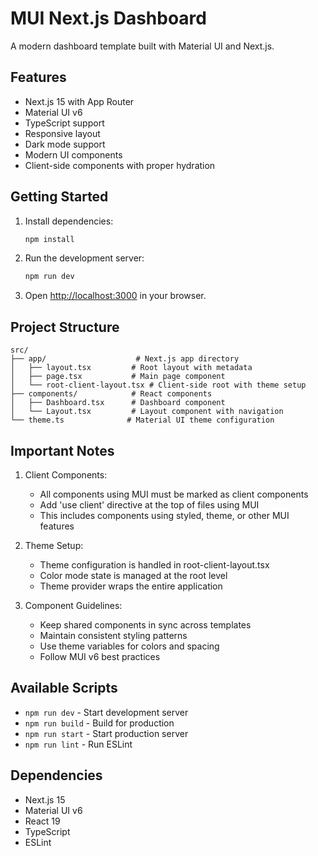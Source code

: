 # MUI Next.js Dashboard

A modern dashboard template built with Material UI and Next.js.

## Features

- Next.js 15 with App Router
- Material UI v6
- TypeScript support
- Responsive layout
- Dark mode support
- Modern UI components
- Client-side components with proper hydration

## Getting Started

1. Install dependencies:
   ```bash
   npm install
   ```

2. Run the development server:
   ```bash
   npm run dev
   ```

3. Open [http://localhost:3000](http://localhost:3000) in your browser.

## Project Structure

```
src/
├── app/                    # Next.js app directory
│   ├── layout.tsx         # Root layout with metadata
│   ├── page.tsx           # Main page component
│   └── root-client-layout.tsx # Client-side root with theme setup
├── components/            # React components
│   ├── Dashboard.tsx      # Dashboard component
│   └── Layout.tsx         # Layout component with navigation
└── theme.ts              # Material UI theme configuration
```

## Important Notes

1. Client Components:
   - All components using MUI must be marked as client components
   - Add 'use client' directive at the top of files using MUI
   - This includes components using styled, theme, or other MUI features

2. Theme Setup:
   - Theme configuration is handled in root-client-layout.tsx
   - Color mode state is managed at the root level
   - Theme provider wraps the entire application

3. Component Guidelines:
   - Keep shared components in sync across templates
   - Maintain consistent styling patterns
   - Use theme variables for colors and spacing
   - Follow MUI v6 best practices

## Available Scripts

- `npm run dev` - Start development server
- `npm run build` - Build for production
- `npm run start` - Start production server
- `npm run lint` - Run ESLint

## Dependencies

- Next.js 15
- Material UI v6
- React 19
- TypeScript
- ESLint 